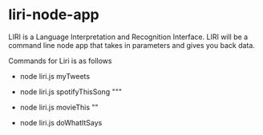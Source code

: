 # liri-node-app

 LIRI is a Language Interpretation and Recognition Interface. LIRI will be a command line node app that takes in parameters and gives you back data.

Commands for Liri is as follows

*  node liri.js myTweets

*  node liri.js spotifyThisSong "<song name here>""

*  node liri.js movieThis "<movie name here>"

*  node liri.js doWhatItSays

